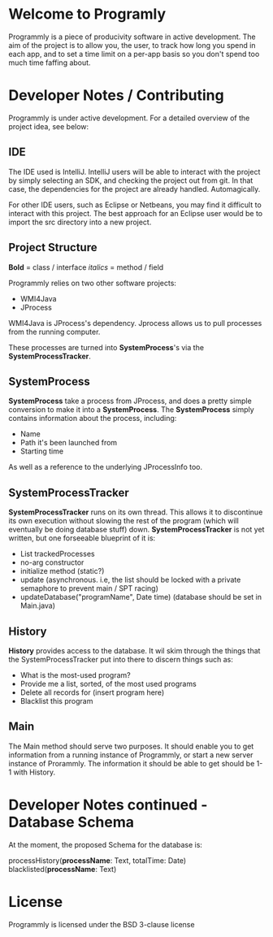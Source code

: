 # Welcome to Programly
Programmly is a piece of producivity software in active development. The aim of the project is to allow you, the user,
to track how long you spend in each app, and to set a time limit on a per-app basis so you don't spend too much time
faffing about.

# Developer Notes / Contributing
Programmly is under active development. For a detailed overview of the project idea, see below:

## IDE
The IDE used is IntelliJ. IntelliJ users will be able to interact with the project by simply selecting an SDK,
and checking the project out from git. In that case, the dependencies for the project are already handled. Automagically.

For other IDE users, such as Eclipse or Netbeans, you may find it difficult to interact with this project. The best
approach for an Eclipse user would be to import the src directory into a new project.

## Project Structure

**Bold** = class / interface
*italics* = method / field

Programmly relies on two other software projects:

* WMI4Java
* JProcess

WMI4Java is JProcess's dependency. Jprocess allows us to pull processes from the running computer.

These processes are turned into **SystemProcess**'s via the **SystemProcessTracker**. 

## SystemProcess
**SystemProcess** take a process from JProcess, and does a pretty simple conversion to make it into a **SystemProcess**.
The **SystemProcess** simply contains information about the process, including:

* Name
* Path it's been launched from
* Starting time

As well as a reference to the underlying JProcessInfo too.

## SystemProcessTracker
**SystemProcessTracker** runs on its own thread. This allows it to discontinue its own execution without slowing the
rest of the program (which will eventually be doing database stuff) down. **SystemProcessTracker** is not yet written, but
one forseeable blueprint of it is:

* List<SystemProcess> trackedProcesses
* no-arg constructor
* initialize method (static?)
* update (asynchronous. i.e, the list should be locked with a private semaphore to prevent main / SPT racing)
* updateDatabase("programName", Date time) (database should be set in Main.java)

## History
**History** provides access to the database. It wil skim through the things that the SystemProcessTracker put into there
to discern things such as:

* What is the most-used program?
* Provide me a list, sorted, of the most used programs
* Delete all records for (insert program here)
* Blacklist this program

## Main
The Main method should serve two purposes. It should enable you to get information from a running instance of
Programmly, or start a new server instance of Prorammly. The information it should be able to get should be 1-1 with History.


# Developer Notes continued - Database Schema
At the moment, the proposed Schema for the database is:

processHistory(**processName**: Text, totalTime: Date)
blacklisted(**processName**: Text)

# License
Programmly is licensed under the BSD 3-clause license
